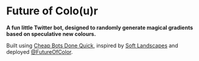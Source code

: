
# Future of Colo(u)r

**A fun little Twitter bot, designed to randomly generate magical gradients based on speculative new colours.**

Built using [Cheap Bots Done Quick][1], inspired by [Soft Landscapes][2] and deployed [@FutureOfColor][3].





[1]:	http://cheapbotsdonequick.com/
[2]:  https://twitter.com/softlandscapes/
[3]:	https://twitter.com/FutureOfColor/
